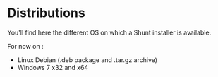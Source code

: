 Distributions
=============

You'll find here the different OS on which a Shunt installer is available.

For now on :
* Linux Debian (.deb package and .tar.gz archive)
* Windows 7 x32 and x64
